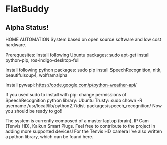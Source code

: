 # FlatBuddy
## Alpha Status! 
HOME AUTOMATION System based on open source software and low cost hardware.

Prerequesites:
Install following Ubuntu packages: sudo apt-get install python-pip, ros-indigo-desktop-full

Install following python packages: sudo pip install SpeechRecognition, nltk, beautifulsoup4, wolframalpha

Install pywapi: https://code.google.com/p/python-weather-api/

If you used sudo to install with pip: change permissions of SpeechRecognition python library:
Ubuntu Trusty: sudo chown -R username /usr/local/lib/python2.7/dist-packages/speech_recognition/
Now you should be ready to go!!

The system is currently composed of a master laptop (brain), IP Cam (Tenvis HD), Kaikun Smart Plugs.
Feel free to contribute to the project in adding more supported devices!
For the Tenvis HD camera I've also written a python library, which can be found here.
